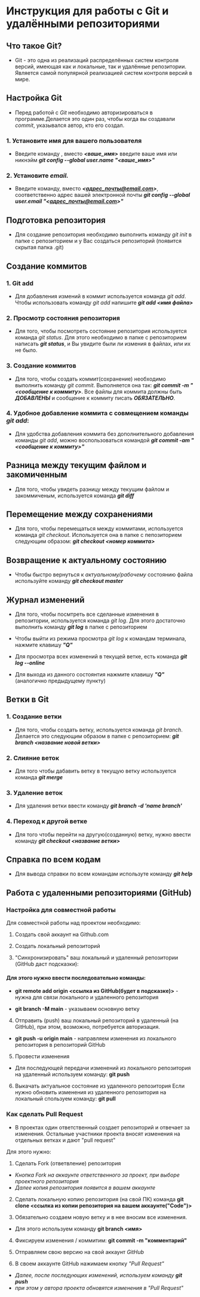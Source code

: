 # Инструкция для работы с Git и удалёнными репозиториями

## Что такое Git?

* Git - это одна из реализаций распределённых систем контроля версий, имеющая как и локальные, так и удалённые репозитории. Является самой популярной реализацией систем контроля версий в мире.
## Настройка Git

* Перед работой с *Git* необходимо авторизироваться в программе.Делается это один раз, чтобы когда вы создавали *commit*, указывался автор, кто его создал.

### 1. Установите имя для вашего пользователя
* Введите команду , вместо ***<ваше_имя>*** введите ваше имя или никнэйм ***git config --global user.name "<ваше_имя>"***

### 2. Установите *email.* 
* Введите команду, вместо ***<адрес_почты@email.com>***, соответственно адрес вашей электронной почты ***git config --global user.email "<адрес_почты@email.com>"***

## Подготовка репозитория
* Для создание репозитория необходимо выполнить команду *git init*  в папке с репозиторием и у Вас создаться репозиторий (появится скрытая папка .git)

## Создание коммитов

### 1. Git add
* Для добавления измений в коммит используется команда *git add*. Чтобы использовать команду *git add* напишите ***git add <имя файла>***

### 2. Просмотр состояния репозитория

* Для того, чтобы посмотреть состояние репозитория используется команда *git status*. Для этого необходимо в папке с репозиторием написать ***git status***, и Вы увидите были ли измения в файлах, или их не было.

### 3. Создание коммитов

* Для того, чтобы создать коммит(сохранение) необходимо выполнить команду *git commit*. Выполняется она так: ***git commit -m "<сообщение к коммиту>***. Все файлы для коммита должны быть ***ДОБАВЛЕНЫ*** и сообщение к коммиту писать ***ОБЯЗАТЕЛЬНО***.

### 4. Удобное добавление коммита с совмещением команды *git add*:

* Для удобства добавления коммита без дополнительного добавления команды *git add*, можно воспользоваться командой ***git commit -am "<сообщение к коммиту>"***

## Разница между текущим файлом и закомиченным

* Для того, чтобы увидеть разницу между текущим файлом и закоммиченым, используется команда ***git diff***

## Перемещение между сохранениями

* Для того, чтобы перемещаться между коммитами, используется команда *git checkout*. Используется она в папке с пепозиторием следующим образом: ***git checkout <номер коммита>***

## Возвращение к актуальному состоянию

* Чтобы быстро вернуться к *актуальному/рабочему* состоянию файла используйте команду ***git checkout master***

## Журнал изменений

* Для того, чтобы посмтреть все сделанные изменения в репозитории, используется команда *git log*. Для этого достаточно выполнить команду ***git log*** в папке с репозиторием

* Чтобы выйти из режима просмотра *git log* к командам терминала, нажмите клавишу ***"Q"***

* Для просмотра всех изменений в текущей ветке, есть команда ***git log --online***

* Для выхода из данного состоянтия нажмите клавишу ***"Q"*** (аналогично предыдущему пункту)

## Ветки в Git

### 1. Создание ветки

* Для того, чтобы создать ветку, используется команда *git branch*. Делается это следующим образом в папке с репозиторием: ***git branch <название новой ветки>***

### 2. Слияние веток

* Для того чтобы дабавить ветку в текущую ветку используется команда ***git merge <name branch>***

### 3. Удаление веток
* Для удаления ветки ввести команду ***git branch -d 'name branch'***

### 4. Переход к другой ветке

* Для того чтобы перейти на другую(созданную) ветку, нужно ввести команду ***git checkout <название ветки>***

## Справка по всем кодам

* Для вывода справки по всем командам используте команду ***git help***

## Работа с удаленными репозиториями (GitHub)

### Настройка для совместной работы

Для совместной работы над проектом необходимо:

1. Создать свой аккаунт на Github.com

2. Создать локальный репозиторий 

3. "Синхронизировать" ваш локальный и удаленный репозитории (GitHub даст подсказки):

#### Для этого нужно ввести последовательно команды:

* **git remote add origin <ссылка из GitHub(будет в подсказке)>** - нужна для связи локального и удаленного репозитория

* **git branch -M main** - указываем основную ветку

4. Отправить (push) ваш локальный репозиторий в удаленный (на GitHub), при этом, возможно, потребуется авторизация.

* **git push -u origin main** - 
направляем изменения из локального репозитория в репозиторий GitHub

5. Провести изменения

* Для последующей передачи изменений из локального репозитория на удаленный используем команду:
**git push**

6. Выкачать актуальное состояние из удаленного репозитория
Если нужно обновить изменения из удаленного репозитория на локальный спользуем команду: **git pull**

### Как сделать **Pull Request**

* В проектах один ответственный создает репозиторий и отвечает за изменения. Остальные участники проекта вносят изменения на отдельных ветках и дают "pull request"

Для этого нужно:

1. Сделать Fork (ответвление) репозитория

* *Кнопка Fork на аккаунте ответственного за проект, при выборе проектного репозитория*
* *Далее копия репозитория появится в вашем аккаунте*

2. Сделать локальную копию репозитория (на свой ПК)
команда **git clone <ссылка из копии репозитория на вашем аккаунте("Code")>**

3. Обязательно создаем новую ветку и в нее вносим все изменения.

* Для этого используем команду **git branch <имя>**

4. Фиксируем изменения / коммитим: **git commit -m "комментарий"**

5. Отправляем свою версию на свой аккаунт *GitHub*

6. В своем аккаунте GitHub нажимаем кнопку *"Pull Request"*
* *Далее, после последующих изменений, используем команду **git push***
* *при этом у автора проекта обновятся изменения в "Pull Request"*